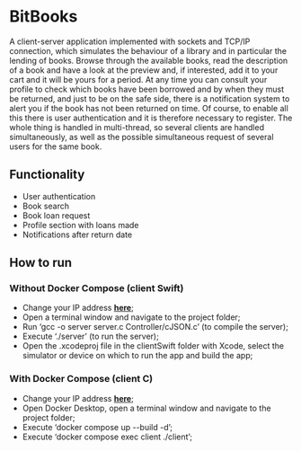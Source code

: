 # BitBooks
A client-server application implemented with sockets and TCP/IP connection, which simulates the behaviour of a library and in particular the lending of books.
Browse through the available books, read the description of a book and have a look at the preview and, if interested, add it to your cart and it will be yours for a period. At any time you can consult your profile to check which books have been borrowed and by when they must be returned, and just to be on the safe side, there is a notification system to alert you if the book has not been returned on time.
Of course, to enable all this there is user authentication and it is therefore necessary to register.
The whole thing is handled in multi-thread, so several clients are handled simultaneously, as well as the possible simultaneous request of several users for the same book.

## Functionality
- User authentication
- Book search
- Book loan request
- Profile section with loans made
- Notifications after return date

## How to run
### Without Docker Compose (client Swift)
- Change your IP address [**here**](./BitBooks/clientSwift/Lso_Client/Lso_Client/ModelView/NetworkManager.swift);
- Open a terminal window and navigate to the project folder;
- Run ‘gcc -o server server.c Controller/cJSON.c’ (to compile the server);
- Execute ‘./server’ (to run the server);
- Open the .xcodeproj file in the clientSwift folder with Xcode, select the simulator or device on which to run the app and build the app;

### With Docker Compose (client C)
- Change your IP address [**here**](./BitBooks/client/client.c);
- Open Docker Desktop, open a terminal window and navigate to the project folder;
- Execute ‘docker compose up --build -d’;
- Execute ‘docker compose exec client ./client’;
